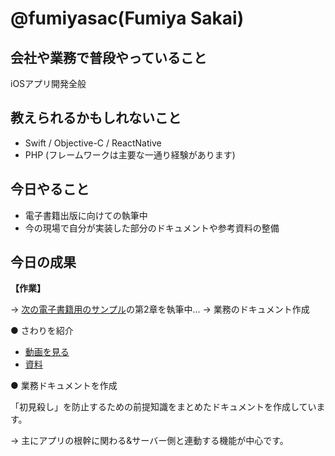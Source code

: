 # @fumiyasac(Fumiya Sakai)

## 会社や業務で普段やっていること

iOSアプリ開発全般

## 教えられるかもしれないこと

+ Swift / Objective-C / ReactNative
+ PHP (フレームワークは主要な一通り経験があります)

## 今日やること

+ 電子書籍出版に向けての執筆中
+ 今の現場で自分が実装した部分のドキュメントや参考資料の整備

## 今日の成果

__【作業】__

→ [次の電子書籍用のサンプル](https://github.com/fumiyasac/2nd_ios_ui_recipe_showcase)の第2章を執筆中...
→ 業務のドキュメント作成

● さわりを紹介

+ [動画を見る](https://www.facebook.com/fumiya.sakai.37/videos/2433463980049597/)
+ [資料](https://www.slideshare.net/fumiyasakai37/ui-iosui)

● 業務ドキュメントを作成

「初見殺し」を防止するための前提知識をまとめたドキュメントを作成しています。

→ 主にアプリの根幹に関わる&サーバー側と連動する機能が中心です。

